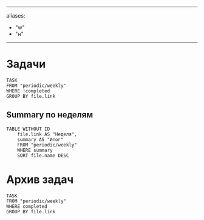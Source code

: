 
---
aliases:
- "w"
- "н"
---
# Задачи
```dataview
TASK
FROM "periodic/weekly"
WHERE !completed
GROUP BY file.link
```
## Summary по неделям
```dataview
TABLE WITHOUT ID
	file.link AS "Неделя",
	summary AS "Итог"
	FROM "periodic/weekly"
	WHERE summary
	SORT file.name DESC
```
# Архив задач
```dataview
TASK
FROM "periodic/weekly"
WHERE completed
GROUP BY file.link
```
